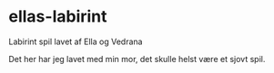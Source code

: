# ellas-labirint
Labirint spil lavet af Ella og Vedrana

Det her har jeg lavet med min mor,
det skulle helst være et sjovt spil.
